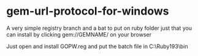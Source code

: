 gem-url-protocol-for-windows
============================

A very simple registry branch and a bat to put on ruby folder just that you can install by clicking gem://GEMNAME/ on your browser

Just open and install GOPW.reg and put the batch file in C:\Ruby193\bin